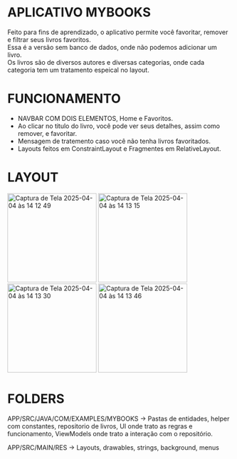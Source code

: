 # APLICATIVO MYBOOKS
 Feito para fins de aprendizado, o aplicativo permite você favoritar, remover e filtrar seus livros favoritos.  
  Essa é a versão sem banco de dados, onde não podemos adicionar um livro.  
  Os livros são de diversos autores e diversas categorias, onde cada categoria tem um tratamento espeical no layout.  

# FUNCIONAMENTO
 - NAVBAR COM DOIS ELEMENTOS, Home e Favoritos.  
 - Ao clicar no titulo do livro, você pode ver seus detalhes, assim como remover, e favoritar.  
 - Mensagem de tratemento caso você não tenha livros favoritados.
 - Layouts feitos em ConstraintLayout e Fragmentes em RelativeLayout.


# LAYOUT 
<img width="200" alt="Captura de Tela 2025-04-04 às 14 12 49" src="https://github.com/user-attachments/assets/5a3adbbd-d348-472b-943f-9a92964340d9" />
<img width="200" alt="Captura de Tela 2025-04-04 às 14 13 15" src="https://github.com/user-attachments/assets/3375be1c-ac4b-4e26-aec3-2a100d9427b1" />
<img width="200" alt="Captura de Tela 2025-04-04 às 14 13 30" src="https://github.com/user-attachments/assets/f95c6e5d-6446-4aaf-beb6-e896c83203e6" />
<img width="200" alt="Captura de Tela 2025-04-04 às 14 13 46" src="https://github.com/user-attachments/assets/09b6ca13-a170-4b28-aab8-a121d8773ee0" />  



# FOLDERS

APP/SRC/JAVA/COM/EXAMPLES/MYBOOKS -> Pastas de entidades, helper com constantes, repositorio de livros, UI onde trato as regras e funcionamento, ViewModels onde trato a interação
com o repositório.

APP/SRC/MAIN/RES -> Layouts, drawables, strings, background, menus




